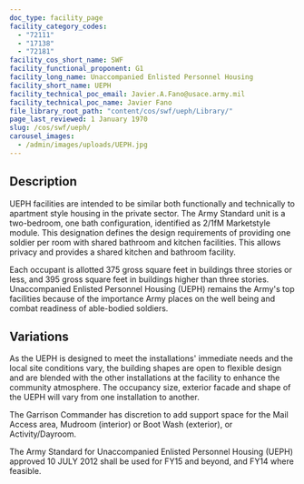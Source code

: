 ```yaml
---
doc_type: facility_page
facility_category_codes:
  - "72111"
  - "17138"
  - "72181"
facility_cos_short_name: SWF
facility_functional_proponent: G1
facility_long_name: Unaccompanied Enlisted Personnel Housing
facility_short_name: UEPH
facility_technical_poc_email: Javier.A.Fano@usace.army.mil
facility_technical_poc_name: Javier Fano
file_library_root_path: "content/cos/swf/ueph/Library/"
page_last_reviewed: 1 January 1970
slug: /cos/swf/ueph/
carousel_images:
  - /admin/images/uploads/UEPH.jpg
---
```


## Description

UEPH facilities are intended to be similar both functionally and technically to apartment style housing in the private sector. The Army Standard unit is a two-bedroom, one bath configuration, identified as 2/1fM Marketstyle module. This designation defines the design requirements of providing one soldier per room with shared bathroom and kitchen facilities. This allows privacy and provides a shared kitchen and bathroom facility.

Each occupant is allotted 375 gross square feet in buildings three stories or less, and 395 gross square feet in buildings higher than three stories. Unaccompanied Enlisted Personnel Housing (UEPH) remains the Army's top facilities because of the importance Army places on the well being and combat readiness of able-bodied soldiers.

## Variations

As the UEPH is designed to meet the installations' immediate needs and the local site conditions vary, the building shapes are open to flexible design and are blended with the other installations at the facility to enhance the community atmosphere. The occupancy size, exterior facade and shape of the UEPH will vary from one installation to another.

The Garrison Commander has discretion to add support space for the Mail Access area, Mudroom (interior) or Boot Wash (exterior), or Activity/Dayroom.

The Army Standard for Unaccompanied Enlisted Personnel Housing (UEPH) approved 10 JULY 2012 shall be used for FY15 and beyond, and FY14 where feasible.
